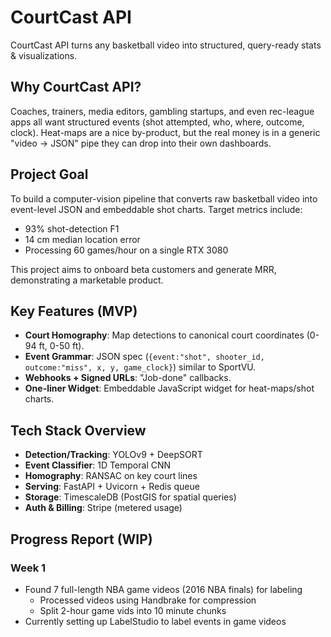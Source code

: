 # CourtCast API

CourtCast API turns any basketball video into structured, query-ready stats & visualizations.

## Why CourtCast API?

Coaches, trainers, media editors, gambling startups, and even rec-league apps all want structured events (shot attempted, who, where, outcome, clock). Heat-maps are a nice by-product, but the real money is in a generic "video → JSON" pipe they can drop into their own dashboards.

## Project Goal

To build a computer-vision pipeline that converts raw basketball video into event-level JSON and embeddable shot charts. Target metrics include:
*   93% shot-detection F1
*   14 cm median location error
*   Processing 60 games/hour on a single RTX 3080

This project aims to onboard beta customers and generate MRR, demonstrating a marketable product.

## Key Features (MVP)
*   **Court Homography**: Map detections to canonical court coordinates (0-94 ft, 0-50 ft).
*   **Event Grammar**: JSON spec (`{event:"shot", shooter_id, outcome:"miss", x, y, game_clock}`) similar to SportVU.
*   **Webhooks + Signed URLs**: "Job-done" callbacks.
*   **One-liner Widget**: Embeddable JavaScript widget for heat-maps/shot charts.

## Tech Stack Overview
*   **Detection/Tracking**: YOLOv9 + DeepSORT
*   **Event Classifier**: 1D Temporal CNN
*   **Homography**: RANSAC on key court lines
*   **Serving**: FastAPI + Uvicorn + Redis queue
*   **Storage**: TimescaleDB (PostGIS for spatial queries)
*   **Auth & Billing**: Stripe (metered usage)

## Progress Report (WIP)

### Week 1
* Found 7 full-length NBA game videos (2016 NBA finals) for labeling
  * Processed videos using Handbrake for compression
  * Split 2-hour game vids into 10 minute chunks
* Currently setting up LabelStudio to label events in game videos

